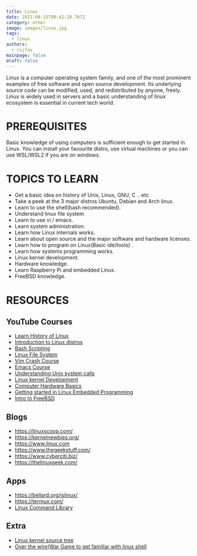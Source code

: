 ```yaml
---
title: Linux
date: 2021-08-15T09:42:28.767Z
category: other
image: images/linux.jpg
tags:
  - linux
authors:
  - rijfas
mainpage: false
draft: false
---
```


Linux is a computer operating system family, and one of the most prominent examples
of free software and open source development. Its underlying source code can be
modified, used, and redistributed by anyone, freely.
Linux is widely used in servers and a basic understanding of linux ecosystem is
essential in current tech world.

# PREREQUISITES

Basic knowledge of using computers is sufficient enough to get started in Linux. You
can install your favourite distro, use virtual machines or you can use WSL/WSL2 if you
are on windows.

# TOPICS TO LEARN

- Get a basic idea on history of Unix, Linux, GNU, C .. etc
- Take a peek at the 3 major distros Ubuntu, Debian and Arch linux.
- Learn to use the shell(bash recommended).
- Understand linux file system
- Learn to use vi / emacs.
- Learn system administration.
- Learn how Linux internals works.
- Learn about open source and the major software and hardware licenses.
- Learn how to program on Linux(Basic ide/tools) .
- Learn how systems programming works.
- Linux kernel development.
- Hardware knowledge.
- Learn Raspberry Pi and embedded Linux.
- FreeBSD knowledge.

# RESOURCES

## YouTube Courses

- [Learn History of Linux](https://www.youtube.com/watch?v=ShcR4Zfc6Dw&t=312s)
- [Introduction to Linux distros](https://www.youtube.com/watch?v=jQKC_1efdXs)
- [Bash Scripting](https://www.youtube.com/watch?v=e7BufAVwDiM)
- [Linux File System](https://www.youtube.com/watch?v=42iQKuQodW4)
- [Vim Crash Course](https://www.youtube.com/watch?v=IiwGbcd8S7I)
- [Emacs Course](https://www.youtube.com/watch?v=48JlgiBpw_I)
- [Understanding Unix system calls](https://www.youtube.com/watch?v=xHu7qI1gDPA)
- [Linux kernel Development](https://www.youtube.com/watch?v=598Xe7OsPuU)
- [Computer Hardware Basics](https://www.youtube.com/watch?v=9-KUm9YpPm0)
- [Getting started in Linux Embedded Programming](https://www.youtube.com/playlist?list=PLMB3ddm5Yvh1H_e4IqXyFH25efrNYEDnP)
- [Intro to FreeBSD](https://www.youtube.com/watch?v=kZyW7oiAvvo)

## Blogs

- <https://linuxscoop.com/>
- <https://kernelnewbies.org/>
- <https://www.linux.com>
- <https://www.thegeekstuff.com/>
- <https://www.cyberciti.biz/>
- <https://thelinuxgeek.com/>

## Apps

- <https://bellard.org/jslinux/>
- <https://termux.com/>
- [Linux Command Library](https://play.google.com/store/apps/details?id=com.inspiredandroid.linuxcommandbibliotheca)

## Extra

- [Linux kernel source tree](https://github.com/torvalds/linux)
- [Over the wire(War Game to get familiar with linux shell](https://overthewire.org/wargames/bandit/)
